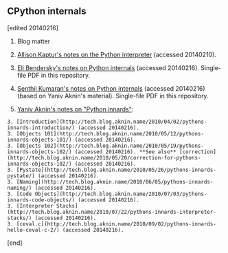 ## CPython internals

[edited 20140216]

1. Blog matter

  2. [Allison Kaptur's notes on the Python interpreter](http://akaptur.github.io/) (accessed 20140210).
  2. [Eli Bendersky's notes on Python internals](http://eli.thegreenplace.net/category/programming/python/python-internals/) (accessed 20140216). Single-file PDF in this repository.
  2. [Senthil Kumaran's notes on Python internals](http://www.uthcode.com/pythondesign.html) (accessed 20140216) (based on Yaniv Aknin's material). Single-file PDF in this repository.
  2. [Yaniv Aknin's notes on "Python innards"](http://tech.blog.aknin.name/category/my-projects/pythons-innards/):

    3. [Introduction](http://tech.blog.aknin.name/2010/04/02/pythons-innards-introduction/) (accessed 20140216).
    3. [Objects 101](http://tech.blog.aknin.name/2010/05/12/pythons-innards-objects-101/) (accessed 20140216).
    3. [Objects 102](http://tech.blog.aknin.name/2010/05/19/pythons-innards-objects-102/) (accessed 20140216). **See also** [correction](http://tech.blog.aknin.name/2010/05/20/correction-for-pythons-innards-objects-102/) (accessed 20140216).
    3. [Pystate](http://tech.blog.aknin.name/2010/05/26/pythons-innards-pystate/) (accessed 20140216).
    3. [Naming](http://tech.blog.aknin.name/2010/06/05/pythons-innards-naming/) (accessed 20140216).
    3. [Code Objects](http://tech.blog.aknin.name/2010/07/03/pythons-innards-code-objects/) (accessed 20140216).
    3. [Interpreter Stacks](http://tech.blog.aknin.name/2010/07/22/pythons-innards-interpreter-stacks/) (accessed 20140216).
    3. [ceval.c](http://tech.blog.aknin.name/2010/09/02/pythons-innards-hello-ceval-c-2/) (accessed 20140216).

[end]
